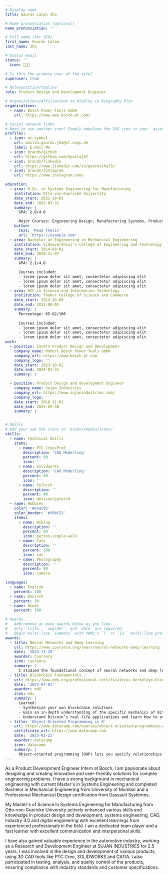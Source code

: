 ```yaml
---
# Display name
title: Gaurav Lalan Jha

# Name pronunciation (optional)
name_pronunciation: ''

# Full name (for SEO)
first_name: Gaurav Lalan
last_name: Jha

# Status emoji
status: ''
  icon: 🧑🏻‍🔧️

# Is this the primary user of the site?
superuser: true

# Role/position/tagline
role: Product Design and Development Engineer

# Organizations/Affiliations to display in Biography blox
organizations:
  - name: Bosch Power Tools GmbH
    url: https://www.www.bosch-pt.com/

# Social network links
# Need to use another icon? Simply download the SVG icon to your `assets/media/icons/` folder.
profiles:
  - icon: at-symbol
    url: mailto:gaurav.jha@st.ovgu.de
    label: E-mail Me
  - icon: brands/github
    url: https://github.com/Spartaj07
  - icon: brands/linkedin
    url: https://www.linkedin.com/in/gauravjha73/
  - icon: brands/instagram
    url: https://www.instagram.com/

education:
  - area: M.Sc. in Systems Engineering for Manufacturing
    institution: Otto-von-Guericke University
    date_start: 2021-10-01
    date_end: 2025-03-31
    summary: |
      GPA: 2.0/4.0

      Major Courses: Engineering Design, Manufacturing Systems, Product Development, CAD/CAM/CAx, Industry 4.0, Digital Engineering, Mechatronic systems.
    button:
      text: 'Read Thesis'
      url: 'https://example.com'
  - area: Bachelor of Engineering in Mechanical Engineering
    institution: Vidyavardhini's College of Engineering and Technology
    date_start: 2014-08-01
    date_end: 2018-31-07
    summary: |
      GPA: 2.2/4.0

      Courses included:
      - lorem ipsum dolor sit amet, consectetur adipiscing elit
      - lorem ipsum dolor sit amet, consectetur adipiscing elit
      - lorem ipsum dolor sit amet, consectetur adipiscing elit
  - area: HSC in Science and Information Technology
    institution: Thakur College of Science and Commerce
    date_start: 2014-30-06
    date_end: 2012-08-01
    summary: |
      Percentage: 85.62/100
      
      Courses included:
      - lorem ipsum dolor sit amet, consectetur adipiscing elit
      - lorem ipsum dolor sit amet, consectetur adipiscing elit
      - lorem ipsum dolor sit amet, consectetur adipiscing elit
work:
  - position: Intern Product Design and Development
    company_name: Robert Bosch Power Tools GmbH
    company_url: https://www.bosch-pt.com
    company_logo: ''
    date_start: 2023-10-01
    date_end: 2024-03-31
    summary: |

  - position: Product Design and development Engineer
    company_name: Sujan Industries
    company_url: https://www.sujanindustries.com/
    company_logo: ''
    date_start: 2018-11-01
    date_end: 2021-09-30
    summary: |


# Skills
# Add your own SVG icons to `assets/media/icons/`
skills:
  - name: Technical Skills
    items:
      - name: PTC Creo/ProE
        description: 'CAD Modelling'
        percent: 90
        icon: ''
      - name: Solidworks 
        description: 'CAD Modelling'
        percent: 80
        icon: ''
      - name: PyTorch
        description: ''
        percent: 40
        icon: devicon/pytorch
  - name: Hobbies
    color: '#eeac02'
    color_border: '#f0bf23'
    items:
      - name: Hiking
        description: ''
        percent: 60
        icon: person-simple-walk
      - name: Cats
        description: ''
        percent: 100
        icon: cat
      - name: Photography
        description: ''
        percent: 80
        icon: camera

languages:
  - name: English
    percent: 100
  - name: Deutsch
    percent: 30
  - name: Hindi
    percent: 100

# Awards.
#   Add/remove as many awards below as you like.
#   Only `title`, `awarder`, and `date` are required.
#   Begin multi-line `summary` with YAML's `|` or `|2-` multi-line prefix and indent 2 spaces below.
awards:
  - title: Neural Networks and Deep Learning
    url: https://www.coursera.org/learn/neural-networks-deep-learning
    date: '2023-11-25'
    awarder: Coursera
    icon: coursera
    summary: |
      I studied the foundational concept of neural networks and deep learning. By the end, I was familiar with the significant technological trends driving the rise of deep learning; build, train, and apply fully connected deep neural networks; implement efficient (vectorized) neural networks; identify key parameters in a neural network’s architecture; and apply deep learning to your own applications.
  - title: Blockchain Fundamentals
    url: https://www.edx.org/professional-certificate/uc-berkeleyx-blockchain-fundamentals
    date: '2023-07-01'
    awarder: edX
    icon: edx
    summary: |
      Learned:
      - Synthesize your own blockchain solutions
      - Gain an in-depth understanding of the specific mechanics of Bitcoin
      - Understand Bitcoin’s real-life applications and learn how to attack and destroy Bitcoin, Ethereum, smart contracts and Dapps, and alternatives to Bitcoin’s Proof-of-Work consensus algorithm
  - title: 'Object-Oriented Programming in R'
    url: https://www.datacamp.com/courses/object-oriented-programming-with-s3-and-r6-in-r
    certificate_url: https://www.datacamp.com
    date: '2023-01-21'
    awarder: datacamp
    icon: datacamp
    summary: |
      Object-oriented programming (OOP) lets you specify relationships between functions and the objects that they can act on, helping you manage complexity in your code. This is an intermediate level course, providing an introduction to OOP, using the S3 and R6 systems. S3 is a great day-to-day R programming tool that simplifies some of the functions that you write. R6 is especially useful for industry-specific analyses, working with web APIs, and building GUIs.
---
```


As a Product Development Engineer Intern at Bosch, I am passionate about designing and creating innovative and user-friendly solutions for complex engineering problems. I have a strong background in mechanical engineering with current Master's in Systems Engineering and completed Bachelor in Mechanical Engineering from University of Mumbai and a Professional Mechanical Design certification from Dassault Systèmes.

My Master's of Science in Systems Engineering for Manufacturing from Otto-von-Guericke University actively enhanced various skills and knowledge in product design and development, systems engineering, CAD, Industry 4.0 and digital engineering with excellent learnings from experienced professionals in the field. I am a dedicated team player and a fast learner with excellent communication and interpersonal skills.

I have also gained valuable experience in the automotive industry, working as a Research and Development Engineer at SUJAN INDUSTRIES for 2.5 years. I was involved in the design and development of various products, using 3D CAD tools like PTC Creo, SOLIDWORKS and CATIA. I also participated in testing, analysis, and quality control of the products, ensuring compliance with industry standards and customer specifications.

